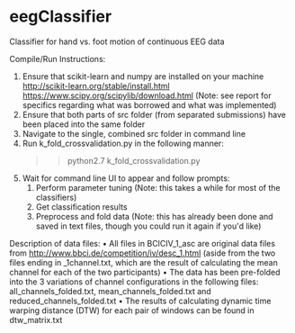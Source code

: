 # eegClassifier
Classifier for hand vs. foot motion of continuous EEG data

Compile/Run Instructions:

1.  Ensure that scikit-learn and numpy are installed on your machine
    http://scikit-learn.org/stable/install.html 
    https://www.scipy.org/scipylib/download.html
    (Note: see report for specifics regarding what was borrowed and what was implemented)
2.  Ensure that both parts of src folder (from separated submissions) have been placed into the same folder
3.  Navigate to the single, combined src folder in command line
4.  Run k_fold_crossvalidation.py in the following manner:
       >> python2.7 k_fold_crossvalidation.py
5.  Wait for command line UI to appear and follow prompts:
       1.  Perform parameter tuning 
           (Note: this takes a while for most of the classifiers)
       2.  Get classification results 
       3.  Preprocess and fold data 
           (Note: this has already been done and saved in text files, though you could run it again if you'd like)


Description of data files:
• All files in BCICIV_1_asc are original data files from http://www.bbci.de/competition/iv/desc_1.html (aside from the two files ending in _1channel.txt, which are the result of calculating the mean channel for each of the two participants)
• The data has been pre-folded into the 3 variations of channel configurations in the following files: all_channels_folded.txt, mean_channels_folded.txt and reduced_channels_folded.txt
• The results of calculating dynamic time warping distance (DTW) for each pair of windows can be found in dtw_matrix.txt

